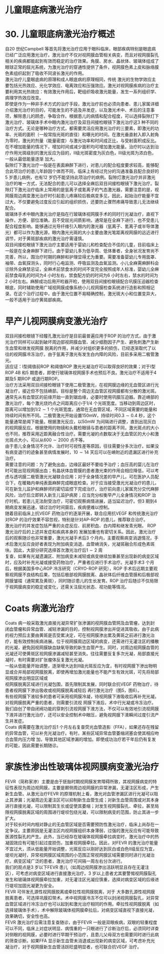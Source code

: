 # 儿童眼底病激光治疗  
# 30.  儿童眼底病激光治疗概述  
自20 世纪Campbell 等首先将激光治疗应用于眼科临床，眼部疾病特别是眼底病已经广泛应用激光治疗。激光治疗不仅对视网膜血管相关病变，而且对视网膜裂孔相关的疾病都能起到有效而稳定的治疗效果。角膜、房水、晶状体、玻璃体组成了眼球正常的屈光系统，为激光治疗的穿通性提供了条件，视网膜色素上皮和脉络膜色素组织起到了吸收不同波长激光的作用。  
激光治疗儿童眼底病的原理和成人眼底病的原理相同，传统 激光的生物学效应主要包括光热效应、光化学效应、电离效应和压强效应。激光对视网膜疾病的治疗主要利用其光热效应：有效激光作用后，靶组织吸收激光能量，发生一系列组织学、病理学热效应改变。  
即使是作为一种非手术方式的治疗手段，激光治疗前也必须向患者、患儿家属详细介绍激光治疗的目的，可能发生的不适及并发症，以及激光术中、术后的注意事项，解除患儿的顾虑，争取合作。根据患儿的病情和配合程度，可以选择裂隙灯下激光治疗、玻璃体手术中眼内激光治疗及双目间接检眼镜下激光治疗这3 种不同的治疗方式。无论是哪种治疗方式，都需要灵活应用激光治疗的三要素，即激光的功率、光斑的面积（一般常指光斑的直径）和曝光的时间。在激光垂直射入即入射角为零时，激光的剂量（能量密度）与激光功率和时间成正比，与受射面积成反比。在不增加能量的情况下，增加时间或减少面积均可增加激光能量。治疗时以达到治疗作用光斑级别的激光反应为目的，Ⅱ级光斑密度为灰白色，Ⅲ级光斑为浓白色，一般从最低能量逐渐 加大。  
裂隙灯下激光治疗一般是在表面麻醉下进行，对患儿的配合程度要求较高，能够配合此项治疗的患儿年龄因个体而不同，临床上有经过充分的沟通准备且配合良好的5 岁患儿病例，也有12 岁仍不能坚持此项治疗的病例。裂隙灯激光治疗并非激光治疗的唯一方式，无法配合的患儿可以选择全麻后双目间接检眼镜下激光治疗。裂隙灯下激光治疗临床上常用的是氩离子或氪离子的气态激光器，需要注意的是，视网膜周边病变激光治疗时引起患儿疼痛较后极病变多见，因此，起始治疗能量不宜过大，不仅要避免过度反应引起的组织损伤，还要防止骤然疼痛导致患儿无法继续配合。  
玻璃体手术中眼内激光治疗是指在行玻璃体视网膜手术的同时行光凝治疗，直视下操作，方便、部位准确，且不受屈光间质影响，通常是在全麻下进行，也不受患儿配合程度影响。能够通过光导纤维引入眼内的激光器（氩离子、氪离子或半导体激光）都可以作为激光源，眼内激光光斑的大小主要由激光笔距离视网膜的远近进行调节，对于黄斑部疾病的激光治疗需谨慎。  
双目间接检眼镜下激光治疗主要适用于婴幼儿和检查配合不佳的儿童，目前临床上一般是在全身麻醉下进行。由于婴幼儿多为低孕周、低体重者，全身状况发育尚不完善，所以，围治疗时期的麻醉和护理显得尤为重要。需要准备婴幼儿专用面罩、袖带、血氧探测头，同时行心电监测、呼吸监测及血氧监测。小儿全麻需麻醉科会诊除外全麻禁忌证，全麻术前禁食水的时间不宜完全按照成年人标准，婴幼儿全麻前禁食母乳的时间为4 小时左右，禁食配方奶的时间为6 小时左右，禁水的时间为2 小时左右。麻醉成功后用开睑器开睑，使用双目间接检眼镜配合巩膜压迫器检查眼底，同时辅助使用广域视网膜成像系统小儿视网膜检查系统进行造影和照相记录。在这个治疗过程中，由于激光位置不易精确控制，激光斑大小和位置变异大，一般不适用于治疗黄斑部疾病。  
#  早产儿视网膜病变激光治疗  
双目间接检眼镜下经瞳孔激光治疗是目前最普遍应用于ROP 的治疗方式，由于激光治疗同样可以起到破坏周边部视网膜血管、减少细胞因子产生、避免刺激产生新生血管和继发视网膜 脱离的作用，并减少对组织更多的损伤，已经逐渐取代了以往的视网膜冷冻治疗。由于氩离子激光有发生白内障的风险，目前多采用二极管激光。  
适应证：Ⅰ型阈值前ROP 和阈值ROP 激光光凝治疗可以取得良好的效果；对于Ⅰ型ROP 4B 和5 期患者，即使行玻璃体视网膜手术也预后不良。激光治疗不适用于4 期及5 期ROP 或退行期ROP。  
治疗方法采用双目间接检眼镜下使用二极管激光，在视网膜边缘的无血管区进行光凝治疗，接近但不包括嵴部。目标是整个周边无血管区视网膜都有分散的激光斑。通常先从有血管区的前缘开始一直到锯齿缘，必要时使用巩膜压迫器。靠近嵴部的激光治疗，每个激光烧灼点之间距离应小于1/4 个光斑宽度。当移动到周边区时，距离可以增加到$1/2\sim1$ 个光斑宽度。通常在无血管区域，不同区域需要的能量和持续时间有所不同。二极管激光开始设置$150\mathrm{mW}$，持续时间$0.3\sim0.4$ 秒，这个能量通常是阈下能量。根据激光反应，以$50\mathrm{mW}$ 为间隔进行调整，直到出现灰白的视网膜反应。根据使用的物镜和头戴检眼镜与患者的距离不同，激光斑点的大小也不同，推荐采用近距离融合性治疗。需要光凝的点数取决于无血管区的大小和激光斑点大小，可以从$600\sim2000$ 点不等。  
由于患儿全身情况不允许、治疗时可视性差等原因，往往需要分多次治疗。如果没有病变退行的迹象甚至病情发展时，$10\sim14$ 天后可以在嵴附近的遗漏区进行补充治疗。  
需要注意的问题：为了避免出血，边缘区最好不要给予治疗；血压高的婴儿在治疗时可能出现视网膜出血；有晶状体血管膜的患者激光束的作用会相应降低，可以考虑与透巩膜二极管激光光凝联合应用；对于全身情况差的早产儿，可在医护人员配合下，在暖箱内单纯表面麻醉完成眼底检查。对于应当接受激光光凝治疗的患儿，可在新生儿监护和麻醉师的密切监控下完成治疗。治疗前向患儿家属充分交代麻醉风险，治疗后立即转入新生儿监护病房；应当充分权衡早产儿全身情况和ROP 治疗时机，若患儿无法耐受治疗，可密切观察病情进展，适当延迟治疗。但3 期到4 期病变发展迅速，错过治疗时间窗后，疾病便难以控制。  
随着目前临床上抗VEGF 药物治疗的逐渐开展，联合应用抗VEGF 和传统激光治疗对ROP 的治疗效果不容忽视，特别是针对AP-ROP 的患儿，推荐联合治疗。  
激光治疗的并发症包括严重的炎症反应、前房积血、白内障和继发青光眼。 ROP  激光治疗后的上述并发症和疾病本身的 发展加重也有密切关系。因此，激光治疗后的观察随诊也非常重要，激光光凝手术后3 个月内，主要观察病变消退情况，手术后激光反应良好者表现为附加病变消退，血管嵴消失，光凝斑融合形成色素斑块。因此，大部分研究选择首次激光治疗后$1\sim2$ 周  
复查，如果有光凝遗漏区、附加病变未减轻或病变继续加重甚至出现新的病变区域时，应及时补充光凝或接受药物治疗，严重者应进行手术治疗。光凝手术3 个月后，根据美国多中心ROP 冷冻研究（CRYO-ROP 研究），ROP 手术后远期主要观察视网膜不良结构后果，包括后极部视网膜脱离、晶状体后纤维血管膜和后极部视网膜皱褶（通常累及黄斑），同时随诊患儿的生长发育。ROP 治疗后随诊不仅局限于视网膜病变的稳定或变化，还需关注屈光状态、视功能等情况。  
# Coats 病激光治疗  
Coats 病一般采取激光直接光凝异常扩张渗漏的视网膜血管网及血管瘤，达到封闭血管瘤和异常血管、减轻渗漏的目的，控制视网膜渗出并促进其吸收。由于此病的视力预后主要由黄斑是否受累决定，可在视网膜渗出累及黄斑之前进行激光治疗，能有效控制疾病进展。位于视网膜周边区域的病变，还需进行无灌注区的播散的光凝，避免因视网膜缺血缺氧导致的新生血管产生。同时，对周边视网膜血管的光凝还可使黄斑区视网膜渗漏减轻甚至消失。往往需要反复多次光凝，局部直接光凝时，有时需要对扩张瘤体反复激光光凝。  
一般从低能量开始调整，逐渐增大达到Ⅱ级光斑反应为宜，有时视网膜下渗出物明显或合并局部视网膜脱离，即使再增加激光能量也不能产生有效光斑，可先将局部视网膜渗出明显区域或  
视网膜脱离区域进行光凝包围，首先限制其发展，同时联合抗VEGF  药物治疗，待患者视网膜下渗出吸收或视网膜脱离减轻后 再行激光治疗（图5，图6）。  
有些视网膜下液较多的患者可采用视网膜冷凝，待视网膜下液吸收后再补充光凝。对视网膜脱离严重的患者，则需要引流视 网膜下液后，术中行光凝或冷冻治疗。我们自创了带自闭阀功能的穿刺引流视网膜下液方法，不仅可以有效地引流视网膜下液并进行激光治疗，还可以安全控制术中眼压，避免视网膜下液瞬间过度引流产生并发症。  
Coats 病需要在激光治疗后1 个月左右复查荧光血管造影（FFA），如果还存在残留的异常血管，可以补充光凝治疗。有时，某些区域异常血管萎缩闭塞会使其相应吻合血管内压力增 加，导致其他区域渗漏的增加。即使成功治疗若干年后仍有复发的可能，因此需要长期随诊。  
#  家族性渗出性玻璃体视网膜病变激光治疗  
FEVR（简称家渗）主要是由于胚胎时期视网膜发育障碍所致，其视网膜病变的特征性表现为周边视网膜，主要是颞侧周边视网膜的异常渗漏，无灌注区形成，产生新生血管。从激光治疗FEVR 的原理机制上看，激光对血管渗漏区进行光凝可以阻止其渗漏；光凝周边无灌注区可以抑制新生血管生成；对新生血管周围或对其本身进行直接光凝，可以限制其生长或促使其萎缩；对发生视网膜裂孔、牵拉，甚至局限视网膜脱离区域的周围进行堤坝包绕光凝，可以限制病变的范围，防止其进一步扩大。  
对于较长时间内相对静止的无血管区域是否需要预防性激光治疗，临床上尚存在一定争议。主要原因是无灌注区内视网膜组织本身薄弱，过强的激光反应有可能导致医源性裂孔的产生。此外，当已经存在玻璃体视网膜牵拉病变时，激光治疗中的热凝固效应有可能引起过度损伤，加重视网膜牵拉。因此，对FEVR 的激光治疗能量不宜过大，须从低能量开始调整，光斑反应以刚好达到灰白或白色Ⅱ级反应为宜，堤坝光凝时，异常视网膜区域周围的小范围正常视网膜区域需要同时进行光凝治疗。病变区域广泛的患者，激光治疗可间隔一周左右分次进行。  
我们的观点是3 岁以下FEVR 患儿（如周边视网膜渗出活跃明显且存在无灌注区），可考虑对病变区域进行直接激光治疗。3 岁以上患者尤其要警惕视网膜裂孔发生和玻璃体视网膜牵拉加重，对无灌注区光凝应慎重，选择对病变区域的后缘进行堤坝加固光凝更为安全。  
FEVR  可伴发孔源性视网膜脱离或牵拉性视网膜脱离，对于 大多数孔源性视网膜脱离患者，可选择巩膜扣带术。术中视网膜冷冻不仅可以封闭视网膜裂孔，对异常血管区域进行冷冻治疗也可以起到和激光治疗相同的作用。牵拉性视网膜脱离（如选择玻璃体手术），术中解除玻璃体视网膜牵拉后，对病变区域直视下直接光凝，效果确切，安全性也高。  
FEVR 激光治疗后需注意复查随诊，由于FEVR 一般是双眼疾病，双眼的轻重程度可以不同，临床上对症状明显、病情重的一只眼进行了诊断治疗后，必须同时详查对侧眼的视网膜，必要时进行早期干预治疗，且患儿父母双方也需要同时进行此病的筛查诊断。如果FFA 显示新生血管未消退或出现新的病变区域，可考虑补充光凝治疗，对于视网膜新生血管活跃旺盛明显者，也可联合抗VEGF 治疗。  
